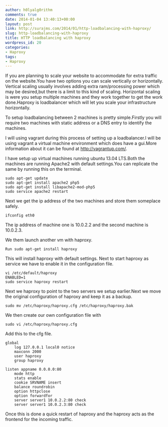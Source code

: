 ```yaml
---
author: h0lyalg0rithm
comments: true
date: 2014-01-04 13:40:13+00:00
layout: post
link: http://surajms.com/2014/01/http-loadbalancing-with-haproxy/
slug: http-loadbalancing-with-haproxy
title: HTTP loadbalancing with haproxy
wordpress_id: 20
categories:
- Haproxy
tags:
- Haproxy
---
```


If you are planning to scale your website to accommodate for extra traffic on the website.You have two options you can scale vertically or horizontally.
Vertical scaling usually involves adding extra ram/processing power which may be desired,but there is a limit to this kind of scaling.
Horizontal scaling is were you setup multiple machines and they work together to get the work done.Haproxy is loadbalancer which will let you scale your infrastructure horizontally.

To setup loadbalancing between 2 machines is pretty simple.Firstly you will require two machines with static address or a DNS entry to identify the machines.

I will using vagrant during this process of setting up a loadbalancer.I will be using vagrant a virtual machine environment which does have a gui.More information about it can be found at http://vagrantup.com/.

I have setup up virtual machines running ubuntu 13.04 LTS.Both the machines are running Apache2 with default settings.You can replicate the same by running this on the terminal.

    
    
    sudo apt-get update
    sudo apt-get install apache2 php5
    sudo apt-get install libapache2-mod-php5
    sudo service apache2 restart
    



Next we get the ip address of the two machines and store them someplace safely.

    
    
    ifconfig eth0
    


The ip address of machine one is 10.0.2.2 and the second machine is 10.0.2.3.

We them launch another vm with haproxy.

    
    
    Run sudo apt-get install haproxy
    


This will install haproxy with default settings.
Next to start haproxy as service we have to enable it in the configuration file.

    
    
    vi /etc/default/haproxy
    ENABLED=1
    sudo service haproxy restart
    


Next we haproxy to point to the two servers we setup earlier.Next we move the original configuration of haproxy and keep it as a backup.

    
    
    sudo mv /etc/haproxy/haproxy.cfg /etc/haproxy/haproxy.bak
    


We then create our own configuration file with

    
    
    sudo vi /etc/haproxy/haproxy.cfg
    


Add this to the cfg file.

    
    
    global
        log 127.0.0.1 local0 notice
        maxconn 2000
        user haproxy
        group haproxy
    
    listen appname 0.0.0.0:80
        mode http
        stats enable
        cookie SRVNAME insert
        balance roundrobin
        option httpclose
        option forwardfor
        server server1 10.0.2.2:80 check
        server server1 10.0.2.3:80 check
    



Once this is done a quick restart of haproxy and the haproxy acts as the frontend for the incoming traffic.



